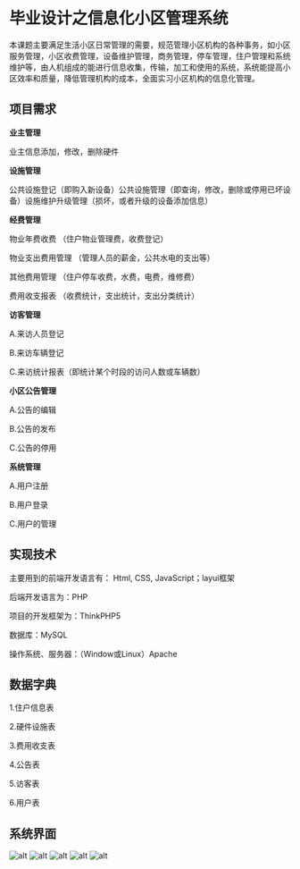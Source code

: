 毕业设计之信息化小区管理系统
===============

本课题主要满足生活小区日常管理的需要，规范管理小区机构的各种事务，如小区服务管理，小区收费管理，设备维护管理，商务管理，停车管理，住户管理和系统维护等，由人机组成的能进行信息收集，传输，加工和使用的系统，系统能提高小区效率和质量，降低管理机构的成本，全面实习小区机构的信息化管理。

## 项目需求

**业主管理**		

业主信息添加，修改，删除硬件

**设施管理**		

公共设施登记（即购入新设备）公共设施管理（即查询，修改，删除或停用已坏设备）设施维护升级管理（损坏，或者升级的设备添加信息）

**经费管理**

物业年费收费	（住户物业管理费，收费登记）

物业支出费用管理  （管理人员的薪金，公共水电的支出等）

其他费用管理    （住户停车收费，水费，电费，维修费）

费用收支报表	 （收费统计，支出统计，支出分类统计）

**访客管理**

A.来访人员登记

B.来访车辆登记

C.来访统计报表（即统计某个时段的访问人数或车辆数）

**小区公告管理**

A.公告的编辑

B.公告的发布

C.公告的停用

**系统管理**

A.用户注册

B.用户登录

C.用户的管理  

## 实现技术

主要用到的前端开发语言有： Html, CSS, JavaScript；layui框架

后端开发语言为：PHP

项目的开发框架为：ThinkPHP5

数据库：MySQL

操作系统、服务器：（Window或Linux）Apache

## 数据字典

1.住户信息表

2.硬件设施表

3.费用收支表

4.公告表

5.访客表

6.用户表

## 系统界面
 ![alt](https://github.com/sunshinexyp/Graduation-Project-of-Community-Manage/blob/master/%E5%B0%8FQ%E6%88%AA%E5%9B%BE-20190821204103.png)
 ![alt](https://github.com/sunshinexyp/Graduation-Project-of-Community-Manage/blob/master/%E5%B0%8FQ%E6%88%AA%E5%9B%BE-20190821204207.png)
![alt](https://github.com/sunshinexyp/Graduation-Project-of-Community-Manage/blob/master/%E5%B0%8FQ%E6%88%AA%E5%9B%BE-20190821204130.png)
![alt](https://github.com/sunshinexyp/Graduation-Project-of-Community-Manage/blob/master/%E5%B0%8FQ%E6%88%AA%E5%9B%BE-20190821204241.png)
![alt](https://github.com/sunshinexyp/Graduation-Project-of-Community-Manage/blob/master/%E5%B0%8FQ%E6%88%AA%E5%9B%BE-20190821204306.png)

